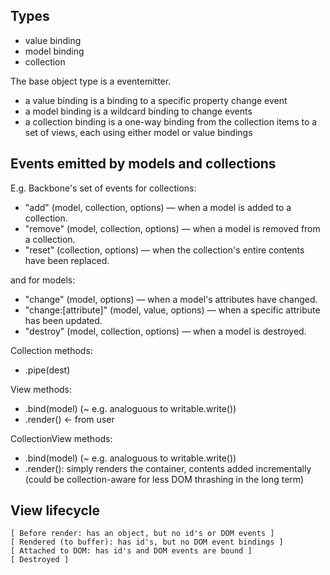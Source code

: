 
## Types

- value binding
- model binding
- collection

The base object type is a eventemitter.

- a value binding is a binding to a specific property change event
- a model binding is a wildcard binding to change events
- a collection binding is a one-way binding from the collection items to a set of views, each using either model or value bindings

## Events emitted by models and collections

E.g. Backbone's set of events for collections:

- "add" (model, collection, options) — when a model is added to a collection.
- "remove" (model, collection, options) — when a model is removed from a collection.
- "reset" (collection, options) — when the collection's entire contents have been replaced.

and for models:

- "change" (model, options) — when a model's attributes have changed.
- "change:[attribute]" (model, value, options) — when a specific attribute has been updated.
- "destroy" (model, collection, options) — when a model is destroyed.

Collection methods:

- .pipe(dest)

View methods:

- .bind(model) (~ e.g. analoguous to writable.write())
- .render() <- from user

CollectionView methods:

- .bind(model) (~ e.g. analoguous to writable.write())
- .render(): simply renders the container, contents added incrementally (could be collection-aware for less DOM thrashing in the long term)

## View lifecycle

    [ Before render: has an object, but no id's or DOM events ]
    [ Rendered (to buffer): has id's, but no DOM event bindings ]
    [ Attached to DOM: has id's and DOM events are bound ]
    [ Destroyed ]
